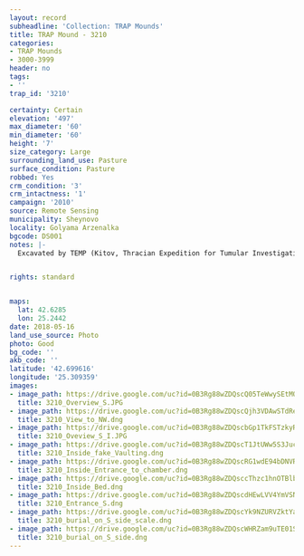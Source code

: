 ```yaml
---
layout: record
subheadline: 'Collection: TRAP Mounds'
title: TRAP Mound - 3210
categories:
- TRAP Mounds
- 3000-3999
header: no
tags:
- ''
trap_id: '3210'

certainty: Certain
elevation: '497'
max_diameter: '60'
min_diameter: '60'
height: '7'
size_category: Large
surrounding_land_use: Pasture
surface_condition: Pasture
robbed: Yes
crm_condition: '3'
crm_intactness: '1'
campaign: '2010'
source: Remote Sensing
municipality: Sheynovo
locality: Golyama Arzenalka
bgcode: DS001
notes: |-
  Excavated by TEMP (Kitov, Thracian Expedition for Tumular Investigations). Tomb inside. Outside Sarcophagus brought from Malkata mogila. On the top geodetic point PT 3.


rights: standard


maps:
  lat: 42.6285
  lon: 25.2442
date: 2018-05-16
land_use_source: Photo
photo: Good
bg_code: ''
akb_code: ''
latitude: '42.699616'
longitude: '25.309359'
images:
- image_path: https://drive.google.com/uc?id=0B3Rg88wZDQscQ05TeWwySEtMOXM
  title: 3210_Overview_S.JPG
- image_path: https://drive.google.com/uc?id=0B3Rg88wZDQscQjh3VDAwSTdReVk
  title: 3210_View_to_NW.dng
- image_path: https://drive.google.com/uc?id=0B3Rg88wZDQscbGp1TkFSTzkyR00
  title: 3210_Oveview_S_I.JPG
- image_path: https://drive.google.com/uc?id=0B3Rg88wZDQscT1JtUWw5S3JucWc
  title: 3210_Inside_fake_Vaulting.dng
- image_path: https://drive.google.com/uc?id=0B3Rg88wZDQscRG1wdE94bDNVRUU
  title: 3210_Inside_Entrance_to_chamber.dng
- image_path: https://drive.google.com/uc?id=0B3Rg88wZDQsccThzc1hnOTBlb3c
  title: 3210_Inside_Bed.dng
- image_path: https://drive.google.com/uc?id=0B3Rg88wZDQscdHEwLVV4YmVSN1k
  title: 3210_Entrance_S.dng
- image_path: https://drive.google.com/uc?id=0B3Rg88wZDQscYk9NZURVZktYaGM
  title: 3210_burial_on_S_side_scale.dng
- image_path: https://drive.google.com/uc?id=0B3Rg88wZDQscWHRZam9uTE01S0U
  title: 3210_burial_on_S_side.dng
---
```

